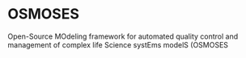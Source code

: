 # OSMOSES
Open-Source MOdeling framework for automated quality control and management of complex life Science systEms modelS (OSMOSES
